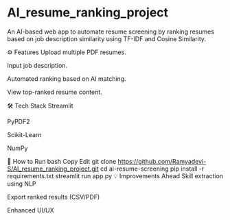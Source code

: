 # AI_resume_ranking_project
An AI-based web app to automate resume screening by ranking resumes based on job description similarity using TF-IDF and Cosine Similarity.

⚙️ Features
Upload multiple PDF resumes.

Input job description.

Automated ranking based on AI matching.

View top-ranked resume content.

🛠️ Tech Stack
Streamlit

PyPDF2

Scikit-Learn

NumPy

🚀 How to Run
bash
Copy
Edit
git clone https://github.com/Ramyadevi-S/AI_resume_ranking_project.git
cd ai-resume-screening
pip install -r requirements.txt
streamlit run app.py
💡 Improvements Ahead
Skill extraction using NLP

Export ranked results (CSV/PDF)

Enhanced UI/UX
